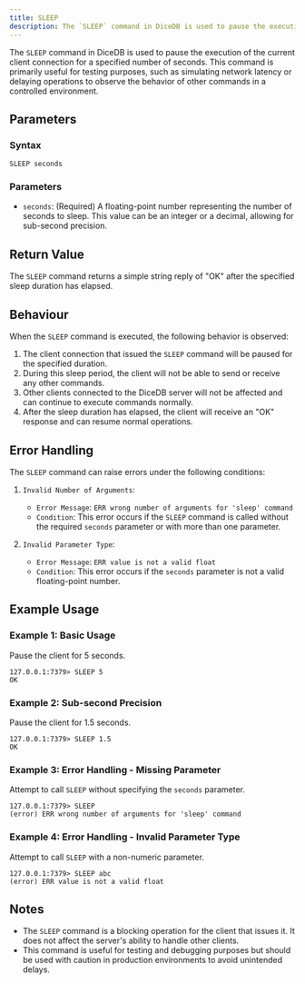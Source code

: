 ```yaml
---
title: SLEEP
description: The `SLEEP` command in DiceDB is used to pause the execution of the current client connection for a specified number of seconds. This command is primarily useful for testing purposes, such as simulating network latency or delaying operations to observe the behavior of other commands in a controlled environment.
---
```


The `SLEEP` command in DiceDB is used to pause the execution of the current client connection for a specified number of seconds. This command is primarily useful for testing purposes, such as simulating network latency or delaying operations to observe the behavior of other commands in a controlled environment.

## Parameters

### Syntax

```
SLEEP seconds
```

### Parameters

- `seconds`: (Required) A floating-point number representing the number of seconds to sleep. This value can be an integer or a decimal, allowing for sub-second precision.

## Return Value

The `SLEEP` command returns a simple string reply of "OK" after the specified sleep duration has elapsed.

## Behaviour

When the `SLEEP` command is executed, the following behavior is observed:

1. The client connection that issued the `SLEEP` command will be paused for the specified duration.
1. During this sleep period, the client will not be able to send or receive any other commands.
1. Other clients connected to the DiceDB server will not be affected and can continue to execute commands normally.
1. After the sleep duration has elapsed, the client will receive an "OK" response and can resume normal operations.

## Error Handling

The `SLEEP` command can raise errors under the following conditions:

1. `Invalid Number of Arguments`:

   - `Error Message`: `ERR wrong number of arguments for 'sleep' command`
   - `Condition`: This error occurs if the `SLEEP` command is called without the required `seconds` parameter or with more than one parameter.

1. `Invalid Parameter Type`:

   - `Error Message`: `ERR value is not a valid float`
   - `Condition`: This error occurs if the `seconds` parameter is not a valid floating-point number.

## Example Usage

### Example 1: Basic Usage

Pause the client for 5 seconds.

```shell
127.0.0.1:7379> SLEEP 5
OK
```

### Example 2: Sub-second Precision

Pause the client for 1.5 seconds.

```shell
127.0.0.1:7379> SLEEP 1.5
OK
```

### Example 3: Error Handling - Missing Parameter

Attempt to call `SLEEP` without specifying the `seconds` parameter.

```shell
127.0.0.1:7379> SLEEP
(error) ERR wrong number of arguments for 'sleep' command
```

### Example 4: Error Handling - Invalid Parameter Type

Attempt to call `SLEEP` with a non-numeric parameter.

```shell
127.0.0.1:7379> SLEEP abc
(error) ERR value is not a valid float
```

## Notes

- The `SLEEP` command is a blocking operation for the client that issues it. It does not affect the server's ability to handle other clients.
- This command is useful for testing and debugging purposes but should be used with caution in production environments to avoid unintended delays.
